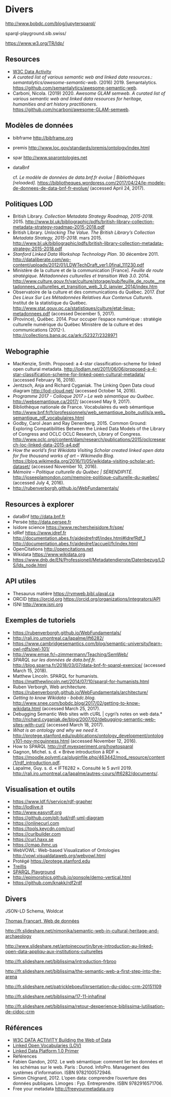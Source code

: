 # Divers

http://www.bobdc.com/blog/jupytersparql/

sparql-playground.sib.swiss/

https://www.w3.org/TR/ldp/

## Resources

- [W3C Data Activity](http://www.w3.org/2013/data/)
- *A curated list of various semantic web and linked data resources.: semantalytics/awesome-semantic-web*. (2016) 2019. Semantalytics. <https://github.com/semantalytics/awesome-semantic-web>.
- Carboni, Nicola. (2019) 2020. *Awesome GLAM semweb. A curated list of various semantic web and linked data resources for heritage, humanities and art history practitioners*. https://github.com/ncarboni/awesome-GLAM-semweb.

## Modèles de données

- bibframe http://bibframe.org

- premis http://www.loc.gov/standards/premis/ontology/index.html

- spar http://www.sparontologies.net

- dataBnf 

  cf. *Le modèle de données de data.bnf.fr évolue | Bibliothèques [reloaded].* https://bibliotheques.wordpress.com/2017/04/24/le-modele-de-donnees-de-data-bnf-fr-evolue/ (accessed April 24, 2017).	

## Politiques LOD

- British Library. *Collection Metadata Strategy Roadmap, 2015-2018.* 2015. http://www.bl.uk/bibliographic/pdfs/british-library-collection-metadata-strategy-roadmap-2015-2018.pdf
- British Library. *Unlocking The Value. The British Library’s Collection Metadata Strategy, 2015-2018*. mars 2015. http://www.bl.uk/bibliographic/pdfs/british-library-collection-metadata-strategy-2015-2018.pdf
- *Stanford Linked Data Workshop Technology Plan*. 30 décembre 2011. http://dataliberate.com/wp-content/uploads/2012/01/LDWTechDraft_ver1.0final_111230.pdf
- Ministère de la culture et de la communication [France]. *Feuille de route stratégique. Métadonnées culturelles et transition Web 3.0.* 2014. http://www.culture.gouv.fr/var/culture/storage/pub/feuille_de_route__metadonnees_culturelles_et_transition_web_3_0_janvier_2014/index.htm
- Observatoire de la culture et des communications du Québec. 2017. *État Des Lieux Sur Les Métadonnées Relatives Aux Contenus Culturels.* Institut de la statistique du Québec. http://www.stat.gouv.qc.ca/statistiques/culture/etat-lieux-metadonnees.pdf (accessed December 5, 2017).
- (Province), Québec. 2014. Pour occuper l’espace numérique : stratégie culturelle numérique du Québec Ministère de la culture et des communications (2012-). http://collections.banq.qc.ca/ark:/52327/2328971

## Webographie

- MacKenzie, Smith. Proposed: a 4-star classification-scheme for linked open cultural metadata. http://lodlam.net/2011/06/06/proposed-a-4-star-classification-scheme-for-linked-open-cultural-metadata/ (accessed February 16, 2018).
- Jentzsch, Anja and Richard Cyganiak. The Linking Open Data cloud diagram http://lod-cloud.net/ (accessed October 14, 2016).
- *Programme 2017 - Colloque 2017 ▹ Le web sémantique au Québec.* http://websemantique.ca/2017/ (accessed May 9, 2017).	
- Bibliothèque nationale de France. Vocabulaires du web sémantique http://www.bnf.fr/fr/professionnels/web_semantique_boite_outils/a.web_semantique_rdf_vocabulaires.html
- Godby, Carol Jean and Ray Denenberg. 2015. Common Ground: Exploring Compatibilities Between the Linked Data Models of the Library of Congress and OCLC OCLC Research, Library of Congress. http://www.oclc.org/content/dam/research/publications/2015/oclcresearch-loc-linked-data-2015-a4.pdf
- *How the world’s first Wikidata Visiting Scholar created linked open data for five thousand works of art – Wikimedia Blog.* https://blog.wikimedia.org/2016/11/05/wikidata-visiting-scholar-art-dataset/ (accessed November 10, 2016).
- *Mémoire – Politique culturelle du Québec | SÉRENDIPITÉ.* http://joseeplamondon.com/memoire-politique-culturelle-du-quebec/ (accessed July 4, 2016).
- http://rubenverborgh.github.io/WebFundamentals/

## Resources à explorer

- dataBnf http://data.bnf.fr
- Persée http://data.persee.fr
- Isidore science https://www.rechercheisidore.fr/sqe/
- IdRef https://www.idref.fr
  http://documentation.abes.fr/aideidrefrdf/index.html#IdrefRdf_1 
  http://documentation.abes.fr/aideidref/accueil/fr/index.html
- OpenCitations http://opencitations.net
- Wikidata https://www.wikidata.org
- https://www.dnb.de/EN/Professionell/Metadatendienste/Datenbezug/LDS/lds_node.html

## API utiles

- Thesaurus matière https://rvmweb.bibl.ulaval.ca
- ORCID https://orcid.org
  https://orcid.org/organizations/integrators/API
- ISNI http://www.isni.org

## Exemples de tutoriels

- https://rubenverborgh.github.io/WebFundamentals/
- http://rali.iro.umontreal.ca/lapalme/ift6282/
- https://www.cambridgesemantics.com/blog/semantic-university/learn-owl-rdfs/owl-101/
- http://www.emse.fr/~zimmermann/Teaching/SemWeb/
- *SPARQL sur les données de data.bnf.fr.* http://blog.sparna.fr/2018/03/07/data-bnf-fr-sparql-exercice/ (accessed March 15, 2018).
- Matthew Lincoln. SPARQL for humanists. https://matthewlincoln.net/2014/07/10/sparql-for-humanists.html
- Ruben Verborgh, Web architecture. https://rubenverborgh.github.io/WebFundamentals/architecture/
- *Getting to know Wikidata - bobdc.blog.* http://www.snee.com/bobdc.blog/2017/02/getting-to-know-wikidata.html (accessed March 25, 2017).
- Debugging Semantic Web sites with cURL | cygri’s notes on web data.* http://richard.cyganiak.de/blog/2007/02/debugging-semantic-web-sites-with-curl/ (accessed March 18, 2017).
- *What is an ontology and why we need it.* http://protege.stanford.edu/publications/ontology_development/ontology101-noy-mcguinness.html (accessed November 12, 2016).
- How to SPARQL http://rdf.myexperiment.org/howtosparql
- Gagnon, Michel. s. d. « Brève introduction à RDF ». <https://moodle.polymtl.ca/pluginfile.php/463442/mod_resource/content/1/rdf_introduction.pdf>.
- Lapalme, Guy. s. d. « IFT6282 ». Consulté le 5 avril 2019. <http://rali.iro.umontreal.ca/lapalme/autres-cours/ift6282/documents/>.

## Visualisation et outils

- https://www.ldf.fi/service/rdf-grapher
- http://lodlive.it
- http://www.easyrdf.org
- https://github.com/plt-tud/rdf-uml-diagram
- https://onlinecurl.com
- https://tools.keycdn.com/curl
- https://curlbuilder.com
- https://curl.haxx.se
- https://cmap.ihmc.us
- WebVOWL: Web-based Visualization of Ontologies http://vowl.visualdataweb.org/webvowl.html
- Protégé https://protege.stanford.edu
- [Treillis](https://www.trellisldp.org/about.html)
- [SPARQL Playground](http://sparql-playground.sib.swiss)
- http://epimorphics.github.io/qonsole/demo-vertical.html
- https://github.com/knakk/rdf2rdf

## Divers

JSON-LD
Schema, Woldcat

[Thomas Francart, Web de données](http://fr.slideshare.net/thomasfrancart/web-de-donnes-une-introduction)

http://fr.slideshare.net/nimonika/semantic-web-in-cultural-heritage-and-archaeology

http://www.slideshare.net/antoinecourtin/brve-introduction-au-linked-open-data-appliqu-aux-institutions-culturelles

http://fr.slideshare.net/biblissima/introduction-frbroo

http://fr.slideshare.net/biblissima/the-semantic-web-a-first-step-into-the-arena

http://fr.slideshare.net/patrickleboeuf/prsentation-du-cidoc-crm-20151109

http://fr.slideshare.net/biblissima/17-11-inhafinal

http://fr.slideshare.net/biblissima/retour-dexperience-biblissima-lutilisation-de-cidoc-crm

## Références

- [W3C DATA ACTIVITY Building the Web of Data](https://www.w3.org/2013/data/)
- [Linked Open Vocabularies (LOV)](https://lov.okfn.org/dataset/lov/)
- [Linked Data Platform 1.0 Primer](https://www.w3.org/TR/ldp-primer/)
- Références
- Fabien Gandon, 2012. Le web sémantique: comment lier les données et les schémas sur le web. Paris : Dunod. InfoPro. Management des systèmes d’information. ISBN 9782100572946.
- Simon Chignard, 2012. L’open data: comprendre l’ouverture des données publiques. Limoges : Fyp. Entreprendre. ISBN 9782916571706.
- Free your metadata http://freeyourmetadata.org